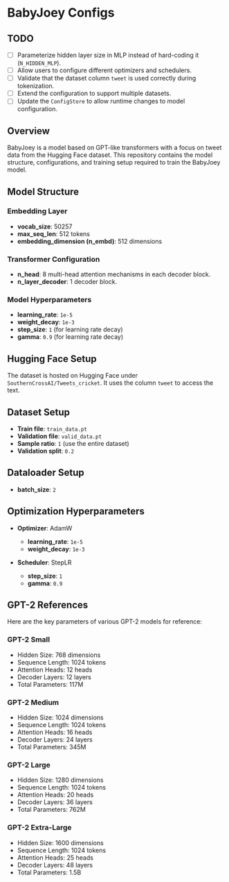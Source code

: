 # BabyJoey Configs

## TODO
- [ ] Parameterize hidden layer size in MLP instead of hard-coding it (`N_HIDDEN_MLP`).
- [ ] Allow users to configure different optimizers and schedulers.
- [ ] Validate that the dataset column `tweet` is used correctly during tokenization.
- [ ] Extend the configuration to support multiple datasets.
- [ ] Update the `ConfigStore` to allow runtime changes to model configuration.

## Overview

BabyJoey is a model based on GPT-like transformers with a focus on tweet data from the Hugging Face dataset. This repository contains the model structure, configurations, and training setup required to train the BabyJoey model.

## Model Structure

### Embedding Layer
- **vocab_size**: 50257
- **max_seq_len**: 512 tokens
- **embedding_dimension (n_embd)**: 512 dimensions

### Transformer Configuration
- **n_head**: 8 multi-head attention mechanisms in each decoder block.
- **n_layer_decoder**: 1 decoder block.

### Model Hyperparameters
- **learning_rate**: `1e-5`
- **weight_decay**: `1e-3`
- **step_size**: `1` (for learning rate decay)
- **gamma**: `0.9` (for learning rate decay)

## Hugging Face Setup

The dataset is hosted on Hugging Face under `SouthernCrossAI/Tweets_cricket`. It uses the column `tweet` to access the text.

## Dataset Setup

- **Train file**: `train_data.pt`
- **Validation file**: `valid_data.pt`
- **Sample ratio**: `1` (use the entire dataset)
- **Validation split**: `0.2`

## Dataloader Setup

- **batch_size**: `2`

## Optimization Hyperparameters

- **Optimizer**: AdamW
  - **learning_rate**: `1e-5`
  - **weight_decay**: `1e-3`
  
- **Scheduler**: StepLR
  - **step_size**: `1`
  - **gamma**: `0.9`

## GPT-2 References

Here are the key parameters of various GPT-2 models for reference:

### GPT-2 Small
- Hidden Size: 768 dimensions
- Sequence Length: 1024 tokens
- Attention Heads: 12 heads
- Decoder Layers: 12 layers
- Total Parameters: 117M

### GPT-2 Medium
- Hidden Size: 1024 dimensions
- Sequence Length: 1024 tokens
- Attention Heads: 16 heads
- Decoder Layers: 24 layers
- Total Parameters: 345M

### GPT-2 Large
- Hidden Size: 1280 dimensions
- Sequence Length: 1024 tokens
- Attention Heads: 20 heads
- Decoder Layers: 36 layers
- Total Parameters: 762M

### GPT-2 Extra-Large
- Hidden Size: 1600 dimensions
- Sequence Length: 1024 tokens
- Attention Heads: 25 heads
- Decoder Layers: 48 layers
- Total Parameters: 1.5B
